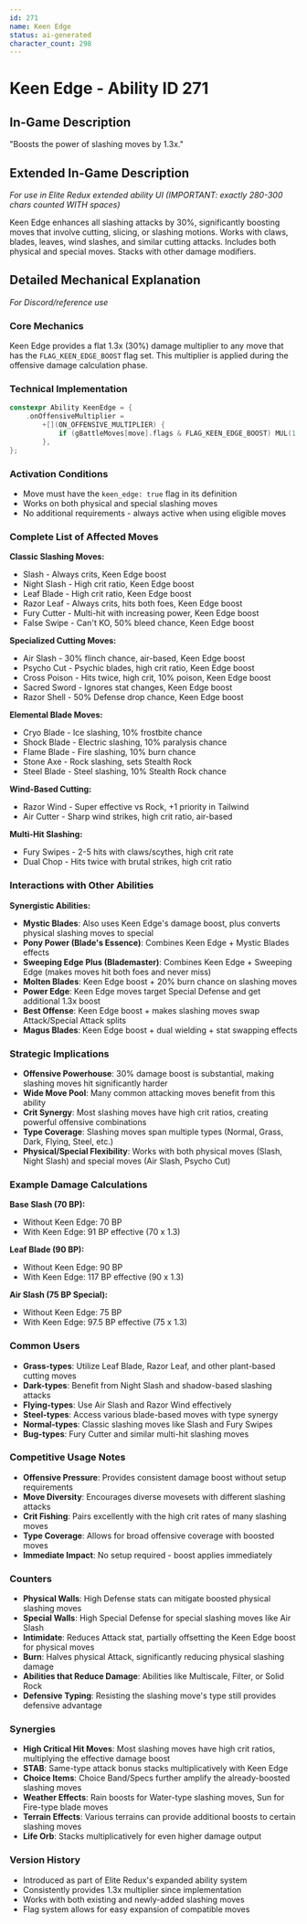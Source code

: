 ```yaml
---
id: 271
name: Keen Edge
status: ai-generated
character_count: 298
---
```


# Keen Edge - Ability ID 271

## In-Game Description
"Boosts the power of slashing moves by 1.3x."

## Extended In-Game Description
*For use in Elite Redux extended ability UI (IMPORTANT: exactly 280-300 chars counted WITH spaces)*

Keen Edge enhances all slashing attacks by 30%, significantly boosting moves that involve cutting, slicing, or slashing motions. Works with claws, blades, leaves, wind slashes, and similar cutting attacks. Includes both physical and special moves. Stacks with other damage modifiers.

## Detailed Mechanical Explanation
*For Discord/reference use*

### Core Mechanics
Keen Edge provides a flat 1.3x (30%) damage multiplier to any move that has the `FLAG_KEEN_EDGE_BOOST` flag set. This multiplier is applied during the offensive damage calculation phase.

### Technical Implementation
```cpp
constexpr Ability KeenEdge = {
    .onOffensiveMultiplier =
        +[](ON_OFFENSIVE_MULTIPLIER) {
            if (gBattleMoves[move].flags & FLAG_KEEN_EDGE_BOOST) MUL(1.3);
        },
};
```

### Activation Conditions
- Move must have the `keen_edge: true` flag in its definition
- Works on both physical and special slashing moves
- No additional requirements - always active when using eligible moves

### Complete List of Affected Moves
**Classic Slashing Moves:**
- Slash - Always crits, Keen Edge boost
- Night Slash - High crit ratio, Keen Edge boost  
- Leaf Blade - High crit ratio, Keen Edge boost
- Razor Leaf - Always crits, hits both foes, Keen Edge boost
- Fury Cutter - Multi-hit with increasing power, Keen Edge boost
- False Swipe - Can't KO, 50% bleed chance, Keen Edge boost

**Specialized Cutting Moves:**
- Air Slash - 30% flinch chance, air-based, Keen Edge boost
- Psycho Cut - Psychic blades, high crit ratio, Keen Edge boost
- Cross Poison - Hits twice, high crit, 10% poison, Keen Edge boost
- Sacred Sword - Ignores stat changes, Keen Edge boost
- Razor Shell - 50% Defense drop chance, Keen Edge boost

**Elemental Blade Moves:**
- Cryo Blade - Ice slashing, 10% frostbite chance
- Shock Blade - Electric slashing, 10% paralysis chance  
- Flame Blade - Fire slashing, 10% burn chance
- Stone Axe - Rock slashing, sets Stealth Rock
- Steel Blade - Steel slashing, 10% Stealth Rock chance

**Wind-Based Cutting:**
- Razor Wind - Super effective vs Rock, +1 priority in Tailwind
- Air Cutter - Sharp wind strikes, high crit ratio, air-based

**Multi-Hit Slashing:**
- Fury Swipes - 2-5 hits with claws/scythes, high crit rate
- Dual Chop - Hits twice with brutal strikes, high crit ratio

### Interactions with Other Abilities
**Synergistic Abilities:**
- **Mystic Blades**: Also uses Keen Edge's damage boost, plus converts physical slashing moves to special
- **Pony Power (Blade's Essence)**: Combines Keen Edge + Mystic Blades effects
- **Sweeping Edge Plus (Blademaster)**: Combines Keen Edge + Sweeping Edge (makes moves hit both foes and never miss)
- **Molten Blades**: Keen Edge boost + 20% burn chance on slashing moves
- **Power Edge**: Keen Edge moves target Special Defense and get additional 1.3x boost
- **Best Offense**: Keen Edge boost + makes slashing moves swap Attack/Special Attack splits
- **Magus Blades**: Keen Edge boost + dual wielding + stat swapping effects

### Strategic Implications
- **Offensive Powerhouse**: 30% damage boost is substantial, making slashing moves hit significantly harder
- **Wide Move Pool**: Many common attacking moves benefit from this ability
- **Crit Synergy**: Most slashing moves have high crit ratios, creating powerful offensive combinations  
- **Type Coverage**: Slashing moves span multiple types (Normal, Grass, Dark, Flying, Steel, etc.)
- **Physical/Special Flexibility**: Works with both physical moves (Slash, Night Slash) and special moves (Air Slash, Psycho Cut)

### Example Damage Calculations
**Base Slash (70 BP):**
- Without Keen Edge: 70 BP
- With Keen Edge: 91 BP effective (70 x 1.3)

**Leaf Blade (90 BP):**
- Without Keen Edge: 90 BP  
- With Keen Edge: 117 BP effective (90 x 1.3)

**Air Slash (75 BP Special):**
- Without Keen Edge: 75 BP
- With Keen Edge: 97.5 BP effective (75 x 1.3)

### Common Users
- **Grass-types**: Utilize Leaf Blade, Razor Leaf, and other plant-based cutting moves
- **Dark-types**: Benefit from Night Slash and shadow-based slashing attacks
- **Flying-types**: Use Air Slash and Razor Wind effectively
- **Steel-types**: Access various blade-based moves with type synergy
- **Normal-types**: Classic slashing moves like Slash and Fury Swipes
- **Bug-types**: Fury Cutter and similar multi-hit slashing moves

### Competitive Usage Notes
- **Offensive Pressure**: Provides consistent damage boost without setup requirements
- **Move Diversity**: Encourages diverse movesets with different slashing attacks
- **Crit Fishing**: Pairs excellently with the high crit rates of many slashing moves
- **Type Coverage**: Allows for broad offensive coverage with boosted moves
- **Immediate Impact**: No setup required - boost applies immediately

### Counters
- **Physical Walls**: High Defense stats can mitigate boosted physical slashing moves
- **Special Walls**: High Special Defense for special slashing moves like Air Slash
- **Intimidate**: Reduces Attack stat, partially offsetting the Keen Edge boost for physical moves
- **Burn**: Halves physical Attack, significantly reducing physical slashing damage
- **Abilities that Reduce Damage**: Abilities like Multiscale, Filter, or Solid Rock
- **Defensive Typing**: Resisting the slashing move's type still provides defensive advantage

### Synergies
- **High Critical Hit Moves**: Most slashing moves have high crit ratios, multiplying the effective damage boost
- **STAB**: Same-type attack bonus stacks multiplicatively with Keen Edge
- **Choice Items**: Choice Band/Specs further amplify the already-boosted slashing moves  
- **Weather Effects**: Rain boosts for Water-type slashing moves, Sun for Fire-type blade moves
- **Terrain Effects**: Various terrains can provide additional boosts to certain slashing moves
- **Life Orb**: Stacks multiplicatively for even higher damage output

### Version History
- Introduced as part of Elite Redux's expanded ability system
- Consistently provides 1.3x multiplier since implementation
- Works with both existing and newly-added slashing moves
- Flag system allows for easy expansion of compatible moves